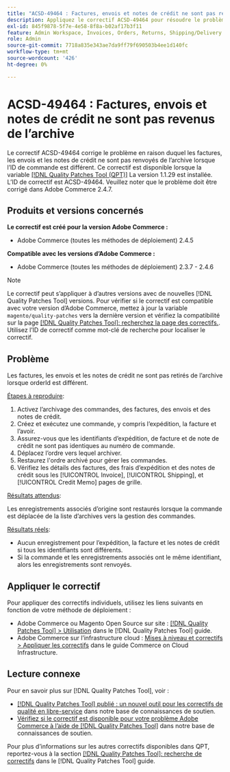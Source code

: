 ```yaml
---
title: "ACSD-49464 : Factures, envois et notes de crédit ne sont pas revenus de l'archive"
description: Appliquez le correctif ACSD-49464 pour résoudre le problème Adobe Commerce en raison duquel les factures, les envois et les notes de crédit ne sont pas déplacés de l’archive lorsque l’ID de commande est différent.
exl-id: 845f9878-5f7e-4e58-8f8a-b02af17b3f11
feature: Admin Workspace, Invoices, Orders, Returns, Shipping/Delivery
role: Admin
source-git-commit: 7718a835e343ae7da9ff79f690503b4ee1d140fc
workflow-type: tm+mt
source-wordcount: '426'
ht-degree: 0%

---
```


# ACSD-49464 : Factures, envois et notes de crédit ne sont pas revenus de l’archive

Le correctif ACSD-49464 corrige le problème en raison duquel les factures, les envois et les notes de crédit ne sont pas renvoyés de l’archive lorsque l’ID de commande est différent. Ce correctif est disponible lorsque la variable [[!DNL Quality Patches Tool (QPT)]](/help/announcements/adobe-commerce-announcements/magento-quality-patches-released-new-tool-to-self-serve-quality-patches.md) La version 1.1.29 est installée. L’ID de correctif est ACSD-49464. Veuillez noter que le problème doit être corrigé dans Adobe Commerce 2.4.7.

## Produits et versions concernés

**Le correctif est créé pour la version Adobe Commerce :**

* Adobe Commerce (toutes les méthodes de déploiement) 2.4.5

**Compatible avec les versions d’Adobe Commerce :**

* Adobe Commerce (toutes les méthodes de déploiement) 2.3.7 - 2.4.6

>[!NOTE]
>
>Le correctif peut s’appliquer à d’autres versions avec de nouvelles [!DNL Quality Patches Tool] versions. Pour vérifier si le correctif est compatible avec votre version d’Adobe Commerce, mettez à jour la variable `magento/quality-patches` vers la dernière version et vérifiez la compatibilité sur la page [[!DNL Quality Patches Tool]: recherchez la page des correctifs.](https://experienceleague.adobe.com/tools/commerce-quality-patches/index.html). Utilisez l’ID de correctif comme mot-clé de recherche pour localiser le correctif.

## Problème

Les factures, les envois et les notes de crédit ne sont pas retirés de l’archive lorsque orderId est différent.

<u>Étapes à reproduire</u>:

1. Activez l’archivage des commandes, des factures, des envois et des notes de crédit.
1. Créez et exécutez une commande, y compris l’expédition, la facture et l’avoir.
1. Assurez-vous que les identifiants d’expédition, de facture et de note de crédit ne sont pas identiques au numéro de commande.
1. Déplacez l’ordre vers lequel archiver.
1. Restaurez l&#39;ordre archivé pour gérer les commandes.
1. Vérifiez les détails des factures, des frais d’expédition et des notes de crédit sous les [!UICONTROL Invoice], [!UICONTROL Shipping], et [!UICONTROL Credit Memo] pages de grille.

<u>Résultats attendus</u>:

Les enregistrements associés d’origine sont restaurés lorsque la commande est déplacée de la liste d’archives vers la gestion des commandes.

<u>Résultats réels</u>:

* Aucun enregistrement pour l’expédition, la facture et les notes de crédit si tous les identifiants sont différents.
* Si la commande et les enregistrements associés ont le même identifiant, alors les enregistrements sont renvoyés.

## Appliquer le correctif

Pour appliquer des correctifs individuels, utilisez les liens suivants en fonction de votre méthode de déploiement :

* Adobe Commerce ou Magento Open Source sur site : [[!DNL Quality Patches Tool] > Utilisation](https://experienceleague.adobe.com/docs/commerce-operations/tools/quality-patches-tool/usage.html) dans le [!DNL Quality Patches Tool] guide.
* Adobe Commerce sur l’infrastructure cloud : [Mises à niveau et correctifs > Appliquer les correctifs](https://experienceleague.adobe.com/docs/commerce-cloud-service/user-guide/develop/upgrade/apply-patches.html) dans le guide Commerce on Cloud Infrastructure.

## Lecture connexe

Pour en savoir plus sur [!DNL Quality Patches Tool], voir :

* [[!DNL Quality Patches Tool] publié : un nouvel outil pour les correctifs de qualité en libre-service](/help/announcements/adobe-commerce-announcements/magento-quality-patches-released-new-tool-to-self-serve-quality-patches.md) dans notre base de connaissances de soutien.
* [Vérifiez si le correctif est disponible pour votre problème Adobe Commerce à l’aide de [!DNL Quality Patches Tool]](/help/support-tools/patches-available-in-qpt-tool/check-patch-for-magento-issue-with-magento-quality-patches.md) dans notre base de connaissances de soutien.

Pour plus d’informations sur les autres correctifs disponibles dans QPT, reportez-vous à la section [[!DNL Quality Patches Tool]: recherche de correctifs](https://experienceleague.adobe.com/tools/commerce-quality-patches/index.html) dans le [!DNL Quality Patches Tool] guide.

